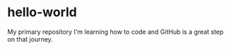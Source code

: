 # hello-world
My primary repository
I'm learning how to code and GitHub is a great step on that journey. 
